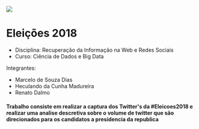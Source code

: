 ![](https://www.otempo.com.br/image/contentid/policy:1.2002682:1532037558/logo_2018.png?$p=2329d8a)

# Eleições 2018

- Disciplina: Recuperação da Informação na Web e Redes Sociais
- Curso: Ciência de Dados e Big Data

Integrantes:

- Marcelo de Souza Dias
- Heculando da Cunha Madureira
- Renato Dalmo

#### Trabalho consiste em realizar a captura dos Twitter's da #Eleicoes2018 e realizar uma analise descretiva sobre o volume de twitter que são direcionados para os candidatos a presidencia da republica
